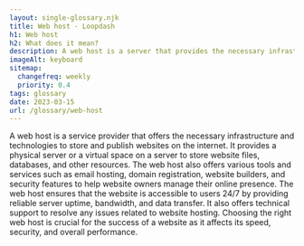 ```yaml
--- 
layout: single-glossary.njk
title: Web host - Loopdash
h1: Web host
h2: What does it mean?
description: A web host is a server that provides the necessary infrastructure and resources for running a WordPress website.
imageAlt: keyboard
sitemap:
  changefreq: weekly
  priority: 0.4
tags: glossary
date: 2023-03-15
url: /glossary/web-host
---
```


A web host is a service provider that offers the necessary infrastructure and technologies to store and publish websites on the internet. It provides a physical server or a virtual space on a server to store website files, databases, and other resources. The web host also offers various tools and services such as email hosting, domain registration, website builders, and security features to help website owners manage their online presence. The web host ensures that the website is accessible to users 24/7 by providing reliable server uptime, bandwidth, and data transfer. It also offers technical support to resolve any issues related to website hosting. Choosing the right web host is crucial for the success of a website as it affects its speed, security, and overall performance.

